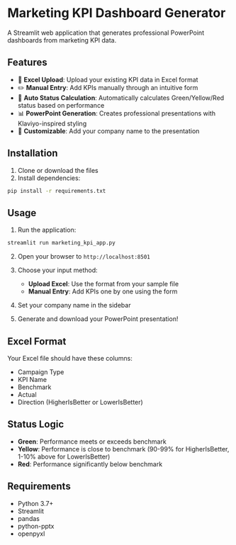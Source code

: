 # Marketing KPI Dashboard Generator

A Streamlit web application that generates professional PowerPoint dashboards from marketing KPI data.

## Features

- 📁 **Excel Upload**: Upload your existing KPI data in Excel format
- ✏️ **Manual Entry**: Add KPIs manually through an intuitive form
- 🎯 **Auto Status Calculation**: Automatically calculates Green/Yellow/Red status based on performance
- 📊 **PowerPoint Generation**: Creates professional presentations with Klaviyo-inspired styling
- 🏢 **Customizable**: Add your company name to the presentation

## Installation

1. Clone or download the files
2. Install dependencies:
```bash
pip install -r requirements.txt
```

## Usage

1. Run the application:
```bash
streamlit run marketing_kpi_app.py
```

2. Open your browser to `http://localhost:8501`

3. Choose your input method:
   - **Upload Excel**: Use the format from your sample file
   - **Manual Entry**: Add KPIs one by one using the form

4. Set your company name in the sidebar

5. Generate and download your PowerPoint presentation!

## Excel Format

Your Excel file should have these columns:
- Campaign Type
- KPI Name  
- Benchmark
- Actual
- Direction (HigherIsBetter or LowerIsBetter)

## Status Logic

- **Green**: Performance meets or exceeds benchmark
- **Yellow**: Performance is close to benchmark (90-99% for HigherIsBetter, 1-10% above for LowerIsBetter)
- **Red**: Performance significantly below benchmark

## Requirements

- Python 3.7+
- Streamlit
- pandas
- python-pptx
- openpyxl

